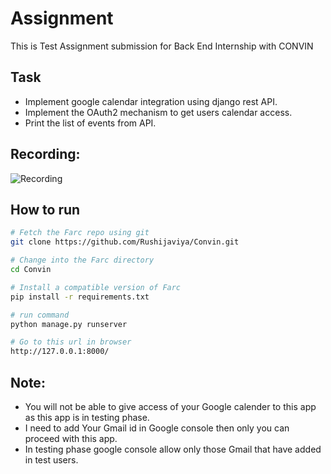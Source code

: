 Assignment
========

This is Test Assignment submission for Back End Internship with CONVIN

Task
--------

- Implement google calendar integration using django rest API.
- Implement the OAuth2 mechanism to get users calendar access.
- Print the list of events from API.

Recording:
--------
![Recording](record.gif)

## How to run
```bash
# Fetch the Farc repo using git
git clone https://github.com/Rushijaviya/Convin.git

# Change into the Farc directory
cd Convin

# Install a compatible version of Farc
pip install -r requirements.txt

# run command
python manage.py runserver

# Go to this url in browser
http://127.0.0.1:8000/
```

Note:
--------
- You will not be able to give access of your Google calender to this app as this app is in testing phase.
- I need to add Your Gmail id in Google console then only you can proceed with this app.
- In testing phase google console allow only those Gmail that have added in test users.
